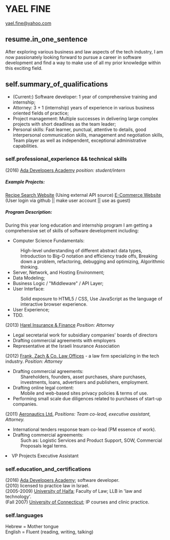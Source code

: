 YAEL FINE
==============   
yael.fine@yahoo.com

resume.in_one_sentence
-----------------------------
After exploring various business and law aspects of the tech industry, I am now passionately looking forward to pursue a career in software development and find a way to make use of all my prior knowledge within this exciting field.

self.summary_of_qualifications
-----------------------------
* (Current:) Software developer: 1 year of comprehensive training and internship;
* Attorney: 3 + 1 (internship) years of experience in various business oriented fields of practice;
* Project management: Multiple successes in delivering large complex projects with short deadlines as the team leader;
* Personal skills: Fast learner, punctual, attentive to details, good interpersonal communication skills, management and negotiation skills, Team player as well as independent, exceptional administrative capabilities.


### self.professional_experience && technical skills ###

(2016) [Ada Developers Academy](http://adadevelopersacademy.org/)
*position: student/intern*

##### Example Projects: #####

[Recipe Search Website](https://enigmatic-temple-53276.herokuapp.com/)
(Using external API source)
[E-Commerce Website](https://besties-app.herokuapp.com/)
(User login via github || make user account || use as guest) 

##### Program Description: #####

During this year long education and internship program I am getting a comprehensive set of skills of software development including:

<ul>
  <li>Computer Science Fundamentals: </li>  
  <ul>
  High-level understanding of different abstract data types, Introduction to Big-O notation and efficiency trade offs, Breaking down a problem, refactoring, debugging and optimizing, Algorithmic thinking.
  </ul>
  <li>Server, Network, and Hosting Environment;</li>
  <li>Data Modeling;</li>
  <li>Business Logic / "Middleware" / API Layer;</li>
  <li>User Interface:</li>
  <ul>
    Solid exposure to HTML5 / CSS, Use JavaScript as the language of interactive browser experience.
  </ul>
  <li>User Experience;</li>
  <li>TDD.</li>
</ul>

(2013) [Harel Insurance & Finance](https://www.harel-group.co.il/Pages/default.aspx)
*Position: Attorney*

 * Legal secretarial work for subsidiary companies' boards of directors
 * Drafting commercial agreements with employers
 * Representative at the Israeli Insurance Association

(2012) [Frank, Zach & Co. Law Offices](http://fz-law.co.il/) - a law firm specializing in the tech industry.
*Position: Attorney*

* Drafting commercial agreements:
  <ul>
    Shareholders, founders, asset purchases, share purchases, investments, loans, advertisers and publishers, employment.
  </ul>
* Drafting online legal content:  
  <ul>
    Mobile and web-based sites privacy policies & terms of use.
  </ul>
* Performing small scale due diligences related to purchases of start-up companies.

(2011) [Aeronautics Ltd.](http://www.aeronautics-sys.com/)
*Positions: Team co-lead, executive assistant, Attorney.*

* International tenders response team co-lead (PM essence of work).      
* Drafting commercial agreements:     
  <ul>
    Such as: Logistic Services and Product Support, SOW, Commercial Proposals legal terms.
  </ul>
<li>VP Projects Executive Assistant</li>     


### self.education_and_certifications ###

 (2016) [Ada Developers Academy](http://adadevelopersacademy.org/); software developer.</br>
 (2010) licensed to practice law in Israel.       
 (2005-2009) [University of Haifa](http://www.haifa.ac.il/index.php/en/home-eng); Faculty of Law; LLB in 'law and technology'.        
 (Fall 2007) [University of Connecticut](http://uconn.edu/); IP courses and clinic practice.


### self.languages ###

Hebrew = Mother tongue	         
English = Fluent (reading, writing, talking)
